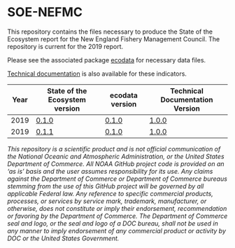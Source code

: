 # SOE-NEFMC

This repository contains the files necessary to produce the State of the Ecosystem report for the New England Fishery Management Council. The repository is current for the 2019 report.

Please see the associated package [ecodata](https://github.com/NOAA-EDAB/ecodata) for necessary data files.

[Technical documentation](https://noaa-edab.github.io/tech-doc) is also available for these indicators.


| Year | State of the Ecosystem version | ecodata version | Technical Documentation Version |
|------|--------------------------------|-----------------|---------------------------------|
| 2019 | [0.1.0](https://github.com/NOAA-EDAB/SOE-NEFMC/tree/v0.1.0)                          | [0.1.0](https://github.com/NOAA-EDAB/ecodata/tree/0.1.0)           | [1.0.0](https://github.com/NOAA-EDAB/tech-doc/tree/v1.0.0)                           |
| 2019 | [0.1.1](https://github.com/NOAA-EDAB/SOE-NEFMC/tree/v0.1.1)                          | [0.1.0](https://github.com/NOAA-EDAB/ecodata/tree/0.1.0)           | [1.0.0](https://github.com/NOAA-EDAB/tech-doc/tree/v1.0.0)                           |


*This repository is a scientific product and is not official communication of the National Oceanic and Atmospheric Administration, or the United States Department of Commerce. All NOAA GitHub project code is provided on an ‘as is’ basis and the user assumes responsibility for its use. Any claims against the Department of Commerce or Department of Commerce bureaus stemming from the use of this GitHub project will be governed by all applicable Federal law. Any reference to specific commercial products, processes, or services by service mark, trademark, manufacturer, or otherwise, does not constitute or imply their endorsement, recommendation or favoring by the Department of Commerce. The Department of Commerce seal and logo, or the seal and logo of a DOC bureau, shall not be used in any manner to imply endorsement of any commercial product or activity by DOC or the United States Government.*

